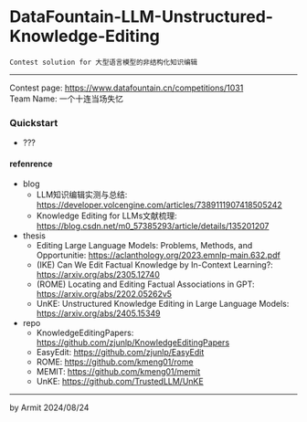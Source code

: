 # DataFountain-LLM-Unstructured-Knowledge-Editing

    Contest solution for 大型语言模型的非结构化知识编辑

----

Contest page: https://www.datafountain.cn/competitions/1031  
Team Name: 一个十连当场失忆  


### Quickstart

- ???


#### refenrence

- blog
  - LLM知识编辑实测与总结: https://developer.volcengine.com/articles/7389111907418505242
  - Knowledge Editing for LLMs文献梳理: https://blog.csdn.net/m0_57385293/article/details/135201207
- thesis
  - Editing Large Language Models: Problems, Methods, and Opportunitie: https://aclanthology.org/2023.emnlp-main.632.pdf
  - (IKE) Can We Edit Factual Knowledge by In-Context Learning?: https://arxiv.org/abs/2305.12740
  - (ROME) Locating and Editing Factual Associations in GPT: https://arxiv.org/abs/2202.05262v5
  - UnKE: Unstructured Knowledge Editing in Large Language Models: https://arxiv.org/abs/2405.15349
- repo
  - KnowledgeEditingPapers: https://github.com/zjunlp/KnowledgeEditingPapers
  - EasyEdit: https://github.com/zjunlp/EasyEdit
  - ROME: https://github.com/kmeng01/rome
  - MEMIT: https://github.com/kmeng01/memit
  - UnKE: https://github.com/TrustedLLM/UnKE

----
by Armit
2024/08/24 
